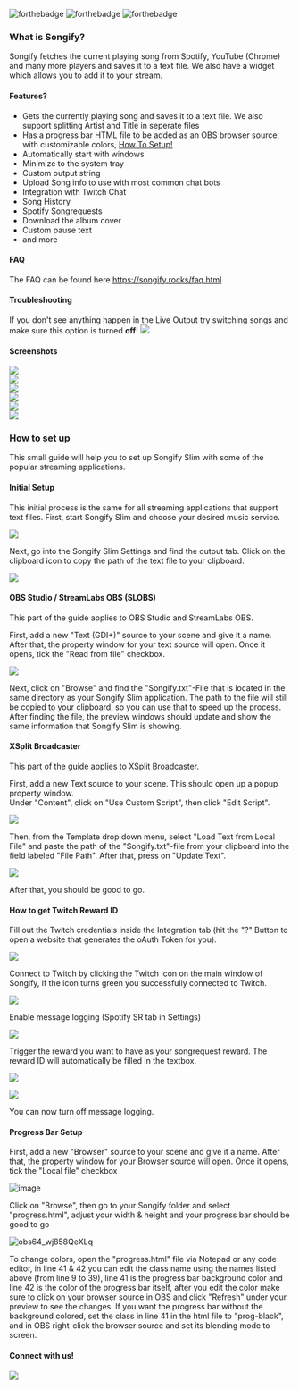 ![forthebadge](https://forthebadge.com/images/badges/made-with-c-sharp.svg) ![forthebadge](https://forthebadge.com/images/badges/built-with-love.svg) ![forthebadge](https://forthebadge.com/images/badges/60-percent-of-the-time-works-every-time.svg) 

### What is Songify?

Songify fetches the current playing song from Spotify, YouTube (Chrome) and many more players and saves it to a text file. We also have a widget which allows you to add it to your stream. 

#### Features?

* Gets the currently playing song and saves it to a text file. We also support splitting Artist and Title in seperate files
* Has a progress bar HTML file to be added as an OBS browser source, with customizable colors, [How To Setup!](https://github.com/songify-rocks/Songify/blob/master/README.md/#progress-bar-setup)
* Automatically start with windows
* Minimize to the system tray
* Custom output string
* Upload Song info to use with most common chat bots
* Integration with Twitch Chat
* Song History
* Spotify Songrequests
* Download the album cover
* Custom pause text
* and more

#### FAQ
The FAQ can be found here https://songify.rocks/faq.html

#### Troubleshooting
If you don't see anything happen in the Live Output try switching songs and make sure this option is turned **off**!
![](https://i.imgur.com/VUoPNbZ.png)

#### Screenshots
![](http://songify.bloemacher.com/img/Songify_Slim_1.png)  
![](http://songify.bloemacher.com/img/Songify_Slim_2.png)  
![](http://songify.bloemacher.com/img/Songify_Slim_3.png)  
![](http://songify.bloemacher.com/img/Songify_Slim_4.png)  
![](http://songify.bloemacher.com/img/Songify_Slim_5.png)  
![](http://songify.bloemacher.com/img/Songify_Slim_6.png)


### How to set up
This small guide will help you to set up Songify Slim with some of the popular streaming applications.

#### Initial Setup
This initial process is the same for all streaming applications that support text files.
First, start Songify Slim and choose your desired music service.

![](https://i.imgur.com/uEHboqi.png)

Next, go into the Songify Slim Settings and find the output tab.
Click on the clipboard icon to copy the path of the text file to your clipboard.

![](https://i.imgur.com/3tKtHwD.png)

#### OBS Studio / StreamLabs OBS (SLOBS)
This part of the guide applies to OBS Studio and StreamLabs OBS.

First, add a new "Text (GDI+)" source to your scene and give it a name. After that, the property window for your text source will open. Once it opens, tick the "Read from file" checkbox.

![](https://i.imgur.com/JVjKvDt.png)

Next, click on "Browse" and find the "Songify.txt"-File that is located in the same directory as your Songify Slim application. The path to the file will still be copied to your clipboard, so you can use that to speed up the process. After finding the file, the preview windows should update and show the same information that Songify Slim is showing.

#### XSplit Broadcaster
This part of the guide applies to XSplit Broadcaster.

First, add a new Text source to your scene. This should open up a popup property window.  
Under "Content", click on "Use Custom Script", then click "Edit Script".

![](https://i.imgur.com/vM7ZLA3.png)

Then, from the Template drop down menu, select "Load Text from Local File" and paste the path of the "Songify.txt"-file from your clipboard into the field labeled "File Path". After that, press on "Update Text".

![](https://i.imgur.com/NNQRK4o.png)

After that, you should be good to go.

#### How to get Twitch Reward ID

Fill out the Twitch credentials inside the Integration tab (hit the "?" Button to open a website that generates the oAuth Token for you).

![](http://songify.bloemacher.com/img/songify_reward_1.png)

Connect to Twitch by clicking the Twitch Icon on the main window of Songify, if the icon turns green you successfully connected to Twitch.

![](http://songify.bloemacher.com/img/songify_reward_2.png)

Enable message logging (Spotify SR tab in Settings)

![](http://songify.bloemacher.com/img/songify_reward_4.png)

Trigger the reward you want to have as your songrequest reward. The reward ID will automatically be filled in the textbox.

![](http://songify.bloemacher.com/img/songify_reward_3.png)

![](http://songify.bloemacher.com/img/songify_reward_5.png)

You can now turn off message logging.

#### Progress Bar Setup
First, add a new "Browser" source to your scene and give it a name. After that, the property window for your Browser source will open. Once it opens, tick the "Local file" checkbox

![image](https://user-images.githubusercontent.com/69881381/177660378-58eac6b7-2840-486f-a6c1-b9f495e6f92d.png)

Click on "Browse", then go to your Songify folder and select "progress.html", adjust your width & height and your progress bar should be good to go

![obs64_wj858QeXLq](https://user-images.githubusercontent.com/69881381/177661338-6d97c565-dbb7-48f9-8bb2-0ba386ae2a55.gif)

To change colors, open the "progress.html" file via Notepad or any code editor, in line 41 & 42 you can edit the class name using the names listed above (from line 9 to 39), line 41 is the progress bar background color and line 42 is the color of the progress bar itself, after you edit the color make sure to click on your browser source in OBS and click "Refresh" under your preview to see the changes. If you want the progress bar without the background colored, set the class in line 41 in the html file to "prog-black", and in OBS right-click the browser source and set its blending mode to screen.
#### Connect with us!
[<img src="http://songify.bloemacher.com/img/discord.png"  target="_blank">](https://discordapp.com/invite/H8nd4T4)
